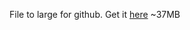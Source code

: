 File to large for github.
Get it [here](https://data.osm-hr.org/zipp-2018/topografska-osnova/buildings.zip) ~37MB
